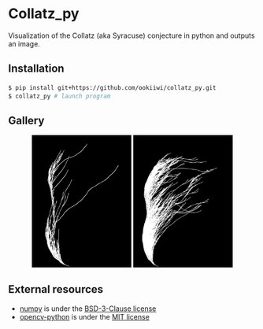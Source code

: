 # Collatz_py

Visualization of the Collatz (aka Syracuse) conjecture in python and outputs an image.

## Installation
```sh
$ pip install git+https://github.com/ookiiwi/collatz_py.git
$ collatz_py # launch program
```

## Gallery
<p foat="left" align="center">
    <img width="40%" src="img/collatz_1000.png"></img>
    <img width="40%" src="img/collatz_10000.png"></img>
</p>

## External resources
- [numpy](https://github.com/numpy/numpy) is under the [BSD-3-Clause license](https://github.com/numpy/numpy/blob/main/LICENSE.txt)
- [opencv-python](https://github.com/opencv/opencv-python) is under the [MIT license](https://github.com/opencv/opencv-python/blob/4.x/LICENSE.txt)